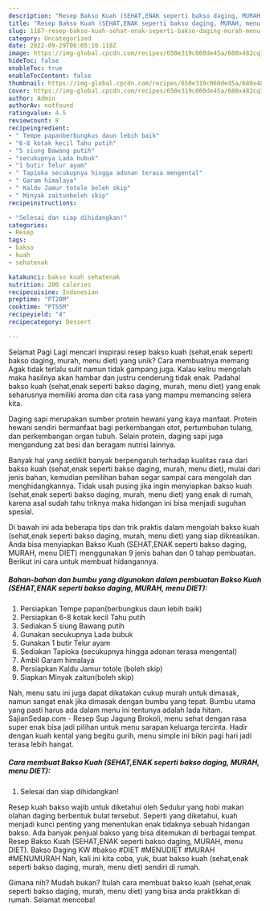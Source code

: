 ```yaml
---
description: "Resep Bakso Kuah (SEHAT,ENAK seperti bakso daging, MURAH, menu DIET) yang Lezat, Sempurna"
title: "Resep Bakso Kuah (SEHAT,ENAK seperti bakso daging, MURAH, menu DIET) yang Lezat, Sempurna"
slug: 1167-resep-bakso-kuah-sehat-enak-seperti-bakso-daging-murah-menu-diet-yang-lezat-sempurna
category: Uncategorized
date: 2022-09-29T06:05:10.118Z
image: https://img-global.cpcdn.com/recipes/650e319c060de45a/680x482cq70/bakso-kuah-sehatenak-seperti-bakso-daging-murah-menu-diet-foto-resep-utama.jpg
hideToc: false
enableToc: true
enableTocContent: false
thumbnail: https://img-global.cpcdn.com/recipes/650e319c060de45a/680x482cq70/bakso-kuah-sehatenak-seperti-bakso-daging-murah-menu-diet-foto-resep-utama.jpg
cover: https://img-global.cpcdn.com/recipes/650e319c060de45a/680x482cq70/bakso-kuah-sehatenak-seperti-bakso-daging-murah-menu-diet-foto-resep-utama.jpg
author: Admin
authorAv: notfound
ratingvalue: 4.5
reviewcount: 8
recipeingredient:
- " Tempe papanberbungkus daun lebih baik"
- "6-8 kotak kecil Tahu putih"
- "5 siung Bawang putih"
- "secukupnya Lada bubuk"
- "1 butir Telur ayam"
- " Tapioka secukupnya hingga adonan terasa mengental"
- " Garam himalaya"
- " Kaldu Jamur totole boleh skip"
- " Minyak zaitunboleh skip"
recipeinstructions:

- "Selesai dan siap dihidangkan!"
categories:
- Resep
tags:
- bakso
- kuah
- sehatenak

katakunci: bakso kuah sehatenak 
nutrition: 200 calories
recipecuisine: Indonesian
preptime: "PT20M"
cooktime: "PT55M"
recipeyield: "4"
recipecategory: Dessert

---
```



Selamat Pagi Lagi mencari inspirasi resep bakso kuah (sehat,enak seperti bakso daging, murah, menu diet) yang unik? Cara membuatnya memang Agak tidak terlalu sulit namun tidak gampang juga. Kalau keliru mengolah maka hasilnya akan hambar dan justru cenderung tidak enak. Padahal bakso kuah (sehat,enak seperti bakso daging, murah, menu diet) yang enak seharusnya memiliki aroma dan cita rasa yang mampu memancing selera kita.


Daging sapi merupakan sumber protein hewani yang kaya manfaat. Protein hewani sendiri bermanfaat bagi perkembangan otot, pertumbuhan tulang, dan perkembangan organ tubuh. Selain protein, daging sapi juga mengandung zat besi dan beragam nutrisi lainnya.

Banyak hal yang sedikit banyak berpengaruh terhadap kualitas rasa dari bakso kuah (sehat,enak seperti bakso daging, murah, menu diet), mulai dari jenis bahan, kemudian pemilihan bahan segar sampai cara mengolah dan menghidangkannya. Tidak usah pusing jika ingin menyiapkan bakso kuah (sehat,enak seperti bakso daging, murah, menu diet) yang enak di rumah, karena asal sudah tahu triknya maka hidangan ini bisa menjadi suguhan spesial.


Di bawah ini ada beberapa tips dan trik praktis dalam mengolah bakso kuah (sehat,enak seperti bakso daging, murah, menu diet) yang siap dikreasikan. Anda bisa menyiapkan Bakso Kuah (SEHAT,ENAK seperti bakso daging, MURAH, menu DIET) menggunakan 9 jenis bahan dan 0 tahap pembuatan. Berikut ini cara untuk membuat hidangannya.

<!--inarticleads1-->

##### Bahan-bahan dan bumbu yang digunakan dalam pembuatan Bakso Kuah (SEHAT,ENAK seperti bakso daging, MURAH, menu DIET):

1. Persiapkan  Tempe papan(berbungkus daun lebih baik)
1. Persiapkan 6-8 kotak kecil Tahu putih
1. Sediakan 5 siung Bawang putih
1. Gunakan secukupnya Lada bubuk
1. Gunakan 1 butir Telur ayam
1. Sediakan  Tapioka (secukupnya hingga adonan terasa mengental)
1. Ambil  Garam himalaya
1. Persiapkan  Kaldu Jamur totole (boleh skip)
1. Siapkan  Minyak zaitun(boleh skip)


Nah, menu satu ini juga dapat dikatakan cukup murah untuk dimasak, namun sangat enak jika dimasak dengan bumbu yang tepat. Bumbu utama yang pasti harus ada dalam menu ini tentunya adalah lada hitam. SajianSedap.com - Resep Sup Jagung Brokoli, menu sehat dengan rasa super enak bisa jadi pilihan untuk menu sarapan keluarga tercinta. Hadir dengan kuah kental yang begitu gurih, menu simple ini bikin pagi hari jadi terasa lebih hangat. 

<!--inarticleads2-->

##### Cara membuat Bakso Kuah (SEHAT,ENAK seperti bakso daging, MURAH, menu DIET):


1. Selesai dan siap dihidangkan!

Resep kuah bakso wajib untuk diketahui oleh Sedulur yang hobi makan olahan daging berbentuk bulat tersebut. Seperti yang diketahui, kuah menjadi kunci penting yang menentukan enak tidaknya sebuah hidangan bakso. Ada banyak penjual bakso yang bisa ditemukan di berbagai tempat. Resep Bakso Kuah (SEHAT,ENAK seperti bakso daging, MURAH, menu DIET). Bakso Daging KW #bakso #DIET #MENUDIET #MURAH #MENUMURAH Nah, kali ini kita coba, yuk, buat bakso kuah (sehat,enak seperti bakso daging, murah, menu diet) sendiri di rumah. 

Gimana nih? Mudah bukan? Itulah cara membuat bakso kuah (sehat,enak seperti bakso daging, murah, menu diet) yang bisa anda praktikkan di rumah. Selamat mencoba!
